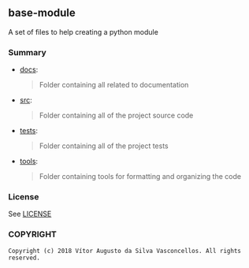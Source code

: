 ## base-module
A set of files to help creating a python module

### Summary
+ [docs](./docs):
    > Folder containing all related to documentation 
+ [src](./src):
    > Folder containing all of the project source code
+ [tests](./tests):
    > Folder containing all of the project tests
+ [tools](./tools):
    > Folder containing tools for formatting and organizing the code
    
### License
See [LICENSE](./LICENSE)

### COPYRIGHT
    Copyright (c) 2018 Vítor Augusto da Silva Vasconcellos. All rights reserved.
